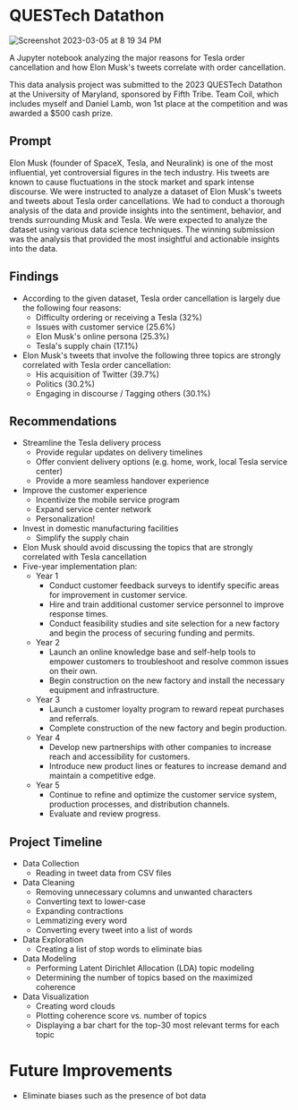# QUESTech Datathon

![Screenshot 2023-03-05 at 8 19 34 PM](https://user-images.githubusercontent.com/44681827/222998808-37251945-b670-4985-820a-cf9bb2473184.png)

A Jupyter notebook analyzing the major reasons for Tesla order cancellation and how Elon Musk's tweets correlate with order cancellation.

This data analysis project was submitted to the 2023 QUESTech Datathon at the University of Maryland, sponsored by Fifth Tribe. Team Coil, which includes myself and Daniel Lamb, won 1st place at the competition and was awarded a $500 cash prize.

## Prompt

Elon Musk (founder of SpaceX, Tesla, and Neuralink) is one of the most influential, yet controversial figures in the tech industry. His tweets are known to cause fluctuations in the stock market and spark intense discourse. We were instructed to analyze a dataset of Elon Musk's tweets and tweets about Tesla order cancellations. We had to conduct a thorough analysis of the data and provide insights into the sentiment, behavior, and trends surrounding Musk and Tesla. We were expected to analyze the dataset using various data science techniques. The winning submission was the analysis that provided the most insightful and actionable insights into the data.

## Findings
* According to the given dataset, Tesla order cancellation is largely due the following four reasons:
  * Difficulty ordering or receiving a Tesla (32%)
  * Issues with customer service (25.6%)
  * Elon Musk's online persona (25.3%)
  * Tesla's supply chain (17.1%)
* Elon Musk's tweets that involve the following three topics are strongly correlated with Tesla order cancellation:
  * His acquisition of Twitter (39.7%)
  * Politics (30.2%)
  * Engaging in discourse / Tagging others (30.1%)

## Recommendations
* Streamline the Tesla delivery process
  * Provide regular updates on delivery timelines
  * Offer convient delivery options (e.g. home, work, local Tesla service center)
  * Provide a more seamless handover experience
* Improve the customer experience
  * Incentivize the mobile service program
  * Expand service center network
  * Personalization!
* Invest in domestic manufacturing facilities
  * Simplify the supply chain
* Elon Musk should avoid discussing the topics that are strongly correlated with Tesla cancellation
* Five-year implementation plan:
  * Year 1
    * Conduct customer feedback surveys to identify specific areas for improvement in customer service.
    * Hire and train additional customer service personnel to improve response times.
    * Conduct feasibility studies and site selection for a new factory and begin the process of securing funding and permits.
  * Year 2
    * Launch an online knowledge base and self-help tools to empower customers to troubleshoot and resolve common issues on their own.
    * Begin construction on the new factory and install the necessary equipment and infrastructure.
  * Year 3
    * Launch a customer loyalty program to reward repeat purchases and referrals.
    * Complete construction of the new factory and begin production.
  * Year 4
    * Develop new partnerships with other companies to increase reach and accessibility for customers.
    * Introduce new product lines or features to increase demand and maintain a competitive edge.
  * Year 5
    * Continue to refine and optimize the customer service system, production processes, and distribution channels.
    * Evaluate and review progress.

## Project Timeline

* Data Collection
  * Reading in tweet data from CSV files
* Data Cleaning
  * Removing unnecessary columns and unwanted characters
  * Converting text to lower-case
  * Expanding contractions
  * Lemmatizing every word
  * Converting every tweet into a list of words
* Data Exploration
  * Creating a list of stop words to eliminate bias
* Data Modeling
  * Performing Latent Dirichlet Allocation (LDA) topic modeling
  * Determining the number of topics based on the maximized coherence
* Data Visualization
  * Creating word clouds
  * Plotting coherence score vs. number of topics
  * Displaying a bar chart for the top-30 most relevant terms for each topic
  
# Future Improvements
  * Eliminate biases such as the presence of bot data
